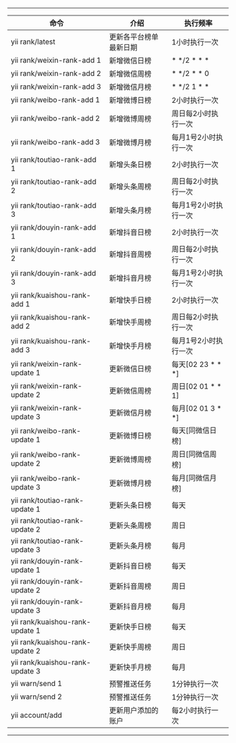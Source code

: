 *** 
  命令                            |  介绍                  |  执行频率 
  ------------------------------ | ---------------------- | ---------------------
yii rank/latest                  |  更新各平台榜单最新日期    |    1小时执行一次
yii rank/weixin-rank-add 1       |  新增微信日榜      |    * */2 * * *
yii rank/weixin-rank-add 2       |  新增微信周榜      |    * */2 * * 0
yii rank/weixin-rank-add 3       |  新增微信月榜      |    * */2 1 * *
yii rank/weibo-rank-add 1        |  新增微博日榜      |    2小时执行一次
yii rank/weibo-rank-add 2        |  新增微博周榜      |    周日每2小时执行一次
yii rank/weibo-rank-add 3        |  新增微博月榜      |    每月1号2小时执行一次
yii rank/toutiao-rank-add 1      |  新增头条日榜      |    2小时执行一次
yii rank/toutiao-rank-add 2      |  新增头条周榜      |    周日每2小时执行一次
yii rank/toutiao-rank-add 3      |  新增头条月榜      |    每月1号2小时执行一次
yii rank/douyin-rank-add 1       |  新增抖音日榜      |    2小时执行一次
yii rank/douyin-rank-add 2       |  新增抖音周榜      |    周日每2小时执行一次
yii rank/douyin-rank-add 3       |  新增抖音月榜      |    每月1号2小时执行一次
yii rank/kuaishou-rank-add 1     |  新增快手日榜      |    2小时执行一次
yii rank/kuaishou-rank-add 2     |  新增快手周榜      |    周日每2小时执行一次
yii rank/kuaishou-rank-add 3     |  新增快手月榜      |    每月1号2小时执行一次
yii rank/weixin-rank-update 1    |  更新微信日榜      |    每天[02  23  *  *  *]
yii rank/weixin-rank-update 2    |  更新微信周榜      |    周日[02  01  *  *  1]
yii rank/weixin-rank-update 3    |  更新微信月榜      |    每月[02  01  3  *  *]
yii rank/weibo-rank-update 1     |  更新微博日榜      |    每天[同微信日榜]
yii rank/weibo-rank-update 2     |  更新微博周榜      |    周日[同微信周榜]
yii rank/weibo-rank-update 3     |  更新微博月榜      |    每月[同微信月榜]
yii rank/toutiao-rank-update 1   |  更新头条日榜      |    每天
yii rank/toutiao-rank-update 2   |  更新头条周榜      |    周日
yii rank/toutiao-rank-update 3   |  更新头条月榜      |    每月
yii rank/douyin-rank-update 1    |  更新抖音日榜      |    每天
yii rank/douyin-rank-update 2    |  更新抖音周榜      |    周日
yii rank/douyin-rank-update 3    |  更新抖音月榜      |    每月
yii rank/kuaishou-rank-update 1  |  更新快手日榜      |    每天
yii rank/kuaishou-rank-update 2  |  更新快手周榜      |    周日
yii rank/kuaishou-rank-update 3  |  更新快手月榜      |    每月
yii warn/send 1                  |  预警推送任务      |    1分钟执行一次
yii warn/send 2                  |  预警推送任务      |    1分钟执行一次
yii account/add                  |  更新用户添加的账户 |    每2小时执行一次
*** 
